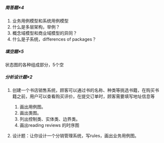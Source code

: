##### 简答题×4

1. 业务用例模型和系统用例模型
2.  什么是多层架构，举例？
3. 概念域模型和商业域模型的异同？
4. 什么是子系统，differences of packages？

##### 填空题×5

状态图的各种组成部分，5个空

##### 分析设计题×2

1. 创建一个书店销售系统，顾客可以通过书的名称、种类等挑选书籍，在购买书籍之前，用户可以查看购买评价，在提交订单时，顾客需要填写地址信息等

   1. 画出用例图。
   2. 画出类图。
   3. 列出控制类、实体类、边界类。
   4. 画出reading reviews 的时序图

1. 设计题：让你设计一个分销管理系统，写rules，画出业务用例图。